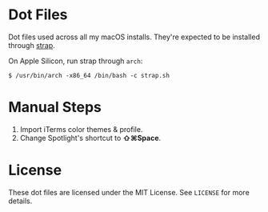 # Dot Files
Dot files used across all my macOS installs. They're expected to be installed through [strap](https://github.com/MikeMcQuaid/strap).

On Apple Silicon, run strap through `arch`:

```
$ /usr/bin/arch -x86_64 /bin/bash -c strap.sh
```

# Manual Steps
1. Import iTerms color themes & profile.
2. Change Spotlight's shortcut to **⇧⌘Space**.

# License
These dot files are licensed under the MIT License. See `LICENSE` for more details.
